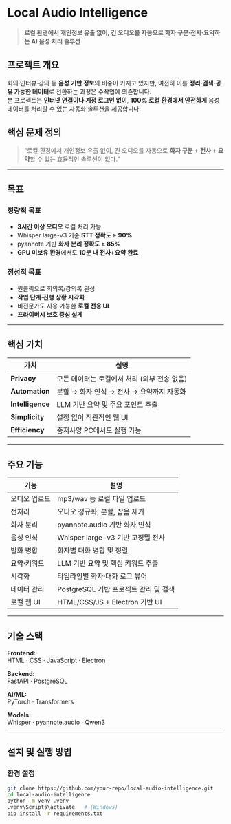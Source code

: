 #  Local Audio Intelligence
> **로컬 환경에서 개인정보 유출 없이, 긴 오디오를 자동으로 화자 구분·전사·요약하는 AI 음성 처리 솔루션**

##  프로젝트 개요

회의·인터뷰·강의 등 **음성 기반 정보**의 비중이 커지고 있지만, 여전히 이를 **정리·검색·공유 가능한 데이터**로 전환하는 과정은 수작업에 의존합니다.  
본 프로젝트는 **인터넷 연결이나 계정 로그인 없이**, **100% 로컬 환경에서 안전하게** 음성 데이터를 처리할 수 있는 자동화 솔루션을 제공합니다.

##  핵심 문제 정의

> “로컬 환경에서 개인정보 유출 없이, 긴 오디오를 자동으로 **화자 구분 + 전사 + 요약**할 수 있는 효율적인 솔루션이 없다.”

---

##  목표

###  정량적 목표
- **3시간 이상 오디오** 로컬 처리 가능  
- Whisper large-v3 기준 **STT 정확도 ≥ 90%**  
- pyannote 기반 **화자 분리 정확도 ≥ 85%**  
- **GPU 미보유 환경**에서도 **10분 내 전사+요약 완료**

###  정성적 목표
- 원클릭으로 회의록/강의록 완성  
- **작업 단계·진행 상황 시각화**  
- 비전문가도 사용 가능한 **로컬 전용 UI**  
- **프라이버시 보호 중심 설계**

---

##  핵심 가치

| 가치 | 설명 |
|------|------|
| **Privacy** | 모든 데이터는 로컬에서 처리 (외부 전송 없음) |
| **Automation** | 분할 → 화자 인식 → 전사 → 요약까지 자동화 |
| **Intelligence** | LLM 기반 요약 및 주요 포인트 추출 |
| **Simplicity** | 설정 없이 직관적인 웹 UI |
| **Efficiency** | 중저사양 PC에서도 실행 가능 |

---

##  주요 기능

| 기능 | 설명 |
|------|------|
| 오디오 업로드 | mp3/wav 등 로컬 파일 업로드 |
| 전처리 | 오디오 정규화, 분할, 잡음 제거 |
| 화자 분리 | pyannote.audio 기반 화자 인식 |
| 음성 인식 | Whisper large-v3 기반 고정밀 전사 |
| 발화 병합 | 화자별 대화 병합 및 정렬 |
| 요약·키워드 | LLM 기반 요약 및 핵심 키워드 추출 |
| 시각화 | 타임라인별 화자·대화 로그 뷰어 |
| 데이터 관리 | PostgreSQL 기반 프로젝트 관리 및 검색 |
| 로컬 웹 UI | HTML/CSS/JS + Electron 기반 UI |

---

##  기술 스택

**Frontend:**  
HTML · CSS · JavaScript · Electron  

**Backend:**  
FastAPI · PostgreSQL  

**AI/ML:**  
PyTorch · Transformers  

**Models:**  
Whisper · pyannote.audio · Qwen3  

---

##  설치 및 실행 방법

### 환경 설정
```bash
git clone https://github.com/your-repo/local-audio-intelligence.git
cd local-audio-intelligence
python -m venv .venv
.venv\Scripts\activate   # (Windows)
pip install -r requirements.txt
